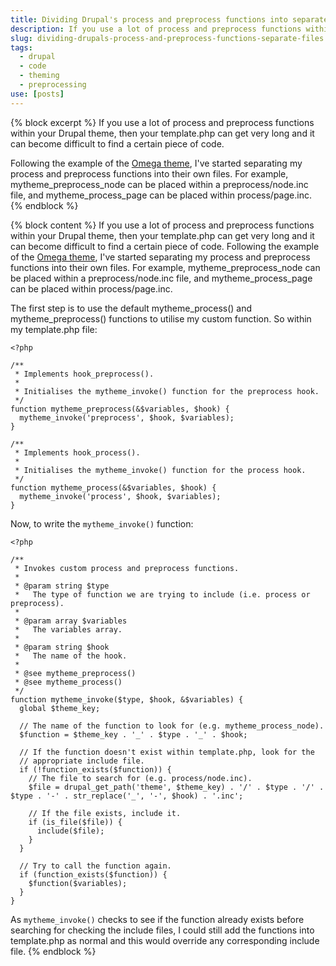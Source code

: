 ```yaml
---
title: Dividing Drupal's process and preprocess functions into separate files
description: If you use a lot of process and preprocess functions within your Drupal theme, then your template.php can get very long and it can become difficult to find a certain piece of code. Following the example of the Omega theme, I've started separating my process and preprocess functions into their own files.
slug: dividing-drupals-process-and-preprocess-functions-separate-files
tags:
  - drupal
  - code
  - theming
  - preprocessing
use: [posts]
---
```

{% block excerpt %}
If you use a lot of process and preprocess functions within your Drupal theme, then your template.php can get very long and it can become difficult to find a certain piece of code.

Following the example of the [Omega theme](http://drupal.org/project/omega "The Omega theme on Drupal.org"), I've started separating my process and preprocess functions into their own files. For example, mytheme_preprocess_node can be placed within a preprocess/node.inc file, and mytheme_process_page can be placed within process/page.inc.
{% endblock %}

{% block content %}
If you use a lot of process and preprocess functions within your Drupal theme, then your template.php can get very long and it can become difficult to find a certain piece of code. Following the example of the [Omega theme](http://drupal.org/project/omega "The Omega theme on Drupal.org"), I've started separating my process and preprocess functions into their own files. For example, mytheme_preprocess_node can be placed within a preprocess/node.inc file, and mytheme_process_page can be placed within process/page.inc.

The first step is to use the default mytheme_process() and mytheme_preprocess() functions to utilise my custom function. So within my template.php file:

```language-php
<?php

/**
 * Implements hook_preprocess().
 * 
 * Initialises the mytheme_invoke() function for the preprocess hook.
 */
function mytheme_preprocess(&$variables, $hook) {
  mytheme_invoke('preprocess', $hook, $variables);
}

/**
 * Implements hook_process().
 * 
 * Initialises the mytheme_invoke() function for the process hook.
 */
function mytheme_process(&$variables, $hook) {
  mytheme_invoke('process', $hook, $variables);
}
```

Now, to write the `mytheme_invoke()` function:

```language-php
<?php

/**
 * Invokes custom process and preprocess functions.
 *
 * @param string $type
 *   The type of function we are trying to include (i.e. process or preprocess).
 *
 * @param array $variables
 *   The variables array.
 *
 * @param string $hook
 *   The name of the hook.
 *   
 * @see mytheme_preprocess()   
 * @see mytheme_process()
 */
function mytheme_invoke($type, $hook, &$variables) {
  global $theme_key;
  
  // The name of the function to look for (e.g. mytheme_process_node).
  $function = $theme_key . '_' . $type . '_' . $hook;

  // If the function doesn't exist within template.php, look for the 
  // appropriate include file.
  if (!function_exists($function)) {
    // The file to search for (e.g. process/node.inc).
    $file = drupal_get_path('theme', $theme_key) . '/' . $type . '/' . $type . '-' . str_replace('_', '-', $hook) . '.inc';

    // If the file exists, include it.
    if (is_file($file)) {
      include($file);
    }
  }

  // Try to call the function again.
  if (function_exists($function)) {
    $function($variables);
  }
}
```

As `mytheme_invoke()` checks to see if the function already exists before searching for checking the include files, I could still add the functions into template.php as normal and this would override any corresponding include file.
{% endblock %}
